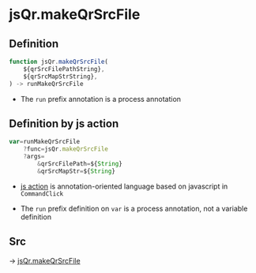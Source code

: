 # jsQr.makeQrSrcFile

## Definition

```js.js
function jsQr.makeQrSrcFile(
	${qrSrcFilePathString},
	${qrSrcMapStrString},
) -> runMakeQrSrcFile
```

- The `run` prefix annotation is a process annotation
## Definition by js action

```js.js
var=runMakeQrSrcFile
	?func=jsQr.makeQrSrcFile
	?args=
		&qrSrcFilePath=${String}
		&qrSrcMapStr=${String}
```

- [js action](#) is annotation-oriented language based on javascript in `CommandClick`

- The `run` prefix definition on `var` is a process annotation, not a variable definition

## Src

-> [jsQr.makeQrSrcFile](https://github.com/puutaro/CommandClick/blob/master/app/src/main/java/com/puutaro/commandclick/fragment_lib/terminal_fragment/js_interface/qr/JsQr.kt#L135)


